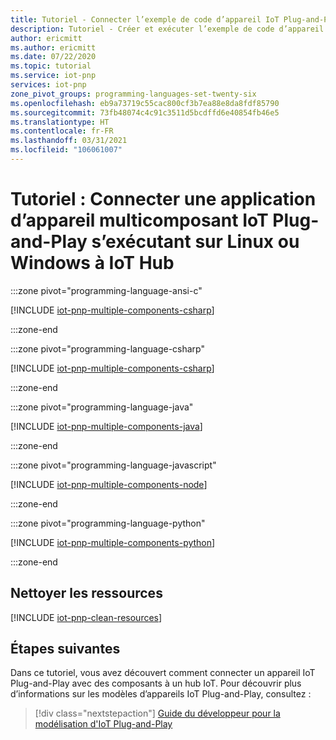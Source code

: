 ```yaml
---
title: Tutoriel - Connecter l’exemple de code d’appareil IoT Plug-and-Play à Azure IoT Hub | Microsoft Docs
description: Tutoriel - Créer et exécuter l’exemple de code d’appareil IoT Plug-and-Play (C, C#, Java, JavaScript ou Python) qui utilise plusieurs composants et se connecte à un hub IoT. Utilisez l’outil Azure IoT Explorer pour afficher les informations envoyées par l’appareil au hub.
author: ericmitt
ms.author: ericmitt
ms.date: 07/22/2020
ms.topic: tutorial
ms.service: iot-pnp
services: iot-pnp
zone_pivot_groups: programming-languages-set-twenty-six
ms.openlocfilehash: eb9a73719c55cac800cf3b7ea88e8da8fdf85790
ms.sourcegitcommit: 73fb48074c4c91c3511d5bcdffd6e40854fb46e5
ms.translationtype: HT
ms.contentlocale: fr-FR
ms.lasthandoff: 03/31/2021
ms.locfileid: "106061007"
---
```

# <a name="tutorial-connect-an-iot-plug-and-play-multiple-component-device-applications-running-on-linux-or-windows-to-iot-hub"></a>Tutoriel : Connecter une application d’appareil multicomposant IoT Plug-and-Play s’exécutant sur Linux ou Windows à IoT Hub

:::zone pivot="programming-language-ansi-c"

[!INCLUDE [iot-pnp-multiple-components-csharp](../../includes/iot-pnp-multiple-components-c.md)]

:::zone-end

:::zone pivot="programming-language-csharp"

[!INCLUDE [iot-pnp-multiple-components-csharp](../../includes/iot-pnp-multiple-components-csharp.md)]

:::zone-end

:::zone pivot="programming-language-java"

[!INCLUDE [iot-pnp-multiple-components-java](../../includes/iot-pnp-multiple-components-java.md)]

:::zone-end

:::zone pivot="programming-language-javascript"

[!INCLUDE [iot-pnp-multiple-components-node](../../includes/iot-pnp-multiple-components-node.md)]

:::zone-end

:::zone pivot="programming-language-python"

[!INCLUDE [iot-pnp-multiple-components-python](../../includes/iot-pnp-multiple-components-python.md)]

:::zone-end

## <a name="clean-up-resources"></a>Nettoyer les ressources

[!INCLUDE [iot-pnp-clean-resources](../../includes/iot-pnp-clean-resources.md)]

## <a name="next-steps"></a>Étapes suivantes

Dans ce tutoriel, vous avez découvert comment connecter un appareil IoT Plug-and-Play avec des composants à un hub IoT. Pour découvrir plus d’informations sur les modèles d’appareils IoT Plug-and-Play, consultez :

> [!div class="nextstepaction"]
> [Guide du développeur pour la modélisation d'IoT Plug-and-Play](concepts-developer-guide-device.md)
